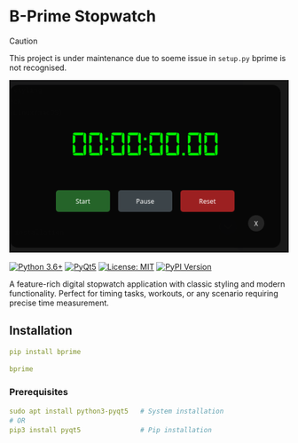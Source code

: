 # B-Prime Stopwatch

>[!CAUTION]
>This project is under maintenance due to soeme issue in `setup.py` bprime is not recognised.

<div align="center">
  <img src="prime.png"/>
</div>

[![Python 3.6+](https://img.shields.io/badge/python-3.6%2B-blue?logo=python&logoColor=white)](https://www.python.org/downloads/)
[![PyQt5](https://img.shields.io/badge/PyQt5-5.15%2B-green?logo=qt&logoColor=white)](https://pypi.org/project/PyQt5/)
[![License: MIT](https://img.shields.io/badge/License-MIT-yellow.svg)](https://opensource.org/licenses/MIT)
[![PyPI Version](https://img.shields.io/pypi/v/prime-stopwatch?color=blue)](https://pypi.org/project/prime-stopwatch/)

A feature-rich digital stopwatch application with classic styling and modern functionality. Perfect for timing tasks, workouts, or any scenario requiring precise time measurement.

## Installation
```yaml
pip install bprime
```
```yaml
bprime
```
### Prerequisites
```yaml
sudo apt install python3-pyqt5   # System installation
# OR
pip3 install pyqt5               # Pip installation
```
